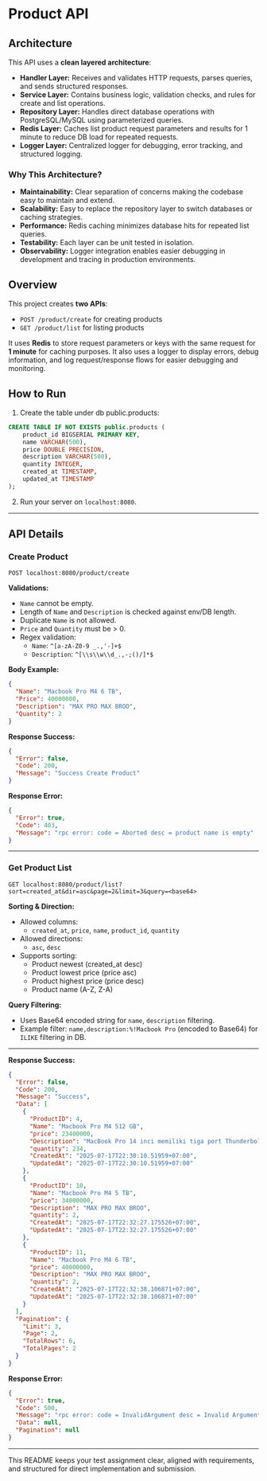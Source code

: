 # Product API

## Architecture

This API uses a **clean layered architecture**:

- **Handler Layer:** Receives and validates HTTP requests, parses queries, and sends structured responses.
- **Service Layer:** Contains business logic, validation checks, and rules for create and list operations.
- **Repository Layer:** Handles direct database operations with PostgreSQL/MySQL using parameterized queries.
- **Redis Layer:** Caches list product request parameters and results for 1 minute to reduce DB load for repeated requests.
- **Logger Layer:** Centralized logger for debugging, error tracking, and structured logging.

### Why This Architecture?

- **Maintainability:** Clear separation of concerns making the codebase easy to maintain and extend.
- **Scalability:** Easy to replace the repository layer to switch databases or caching strategies.
- **Performance:** Redis caching minimizes database hits for repeated list queries.
- **Testability:** Each layer can be unit tested in isolation.
- **Observability:** Logger integration enables easier debugging in development and tracing in production environments.

## Overview

This project creates **two APIs**:

- `POST /product/create` for creating products
- `GET /product/list` for listing products

It uses **Redis** to store request parameters or keys with the same request for **1 minute** for caching purposes.
It also uses a logger to display errors, debug information, and log request/response flows for easier debugging and monitoring.

## How to Run

1. Create the table under db public.products:

```sql
CREATE TABLE IF NOT EXISTS public.products (
    product_id BIGSERIAL PRIMARY KEY,
    name VARCHAR(500),
    price DOUBLE PRECISION,
    description VARCHAR(500),
    quantity INTEGER,
    created_at TIMESTAMP,
    updated_at TIMESTAMP
);
```

2. Run your server on `localhost:8080`.

---

## API Details

### Create Product

`POST localhost:8080/product/create`

**Validations:**

- `Name` cannot be empty.
- Length of `Name` and `Description` is checked against env/DB length.
- Duplicate `Name` is not allowed.
- `Price` and `Quantity` must be > 0.
- Regex validation:
  - `Name`: `^[a-zA-Z0-9 _.,'-]+$`
  - `Description`: `^[\\s\\w\\d_.,-;()/]*$`

**Body Example:**

```json
{
  "Name": "Macbook Pro M4 6 TB",
  "Price": 40000000,
  "Description": "MAX PRO MAX BROO",
  "Quantity": 2
}
```

**Response Success:**

```json
{
  "Error": false,
  "Code": 200,
  "Message": "Success Create Product"
}
```

**Response Error:**

```json
{
  "Error": true,
  "Code": 403,
  "Message": "rpc error: code = Aborted desc = product name is empty"
}
```

---

### Get Product List

`GET localhost:8080/product/list?sort=created_at&dir=asc&page=2&limit=3&query=<base64>`

**Sorting & Direction:**

- Allowed columns:
  - `created_at`, `price`, `name`, `product_id`, `quantity`
- Allowed directions:
  - `asc`, `desc`
- Supports sorting:
  - Product newest (created_at desc)
  - Product lowest price (price asc)
  - Product highest price (price desc)
  - Product name (A-Z, Z-A)

**Query Filtering:**

- Uses Base64 encoded string for `name`, `description` filtering.
- Example filter: `name,description:%!Macbook Pro` (encoded to Base64) for `ILIKE` filtering in DB.

---

**Response Success:**

```json
{
  "Error": false,
  "Code": 200,
  "Message": "Success",
  "Data": [
    {
      "ProductID": 4,
      "Name": "Macbook Pro M4 512 GB",
      "price": 23400000,
      "Description": "MacBook Pro 14 inci memiliki tiga port Thunderbolt 4, port pengisian daya MagSafe 3, slot kartu SDXC, port HDMI, dan jek headphone.",
      "quantity": 234,
      "CreatedAt": "2025-07-17T22:30:10.51959+07:00",
      "UpdatedAt": "2025-07-17T22:30:10.51959+07:00"
    },
    {
      "ProductID": 10,
      "Name": "Macbook Pro M4 5 TB",
      "price": 34000000,
      "Description": "MAX PRO MAX BROO",
      "quantity": 2,
      "CreatedAt": "2025-07-17T22:32:27.175526+07:00",
      "UpdatedAt": "2025-07-17T22:32:27.175526+07:00"
    },
    {
      "ProductID": 11,
      "Name": "Macbook Pro M4 6 TB",
      "price": 40000000,
      "Description": "MAX PRO MAX BROO",
      "quantity": 2,
      "CreatedAt": "2025-07-17T22:32:38.106871+07:00",
      "UpdatedAt": "2025-07-17T22:32:38.106871+07:00"
    }
  ],
  "Pagination": {
    "Limit": 3,
    "Page": 2,
    "TotalRows": 6,
    "TotalPages": 2
  }
}
```

**Response Error:**

```json
{
  "Error": true,
  "Code": 500,
  "Message": "rpc error: code = InvalidArgument desc = Invalid Argument",
  "Data": null,
  "Pagination": null
}
```

---

This README keeps your test assignment clear, aligned with requirements, and structured for direct implementation and submission.
